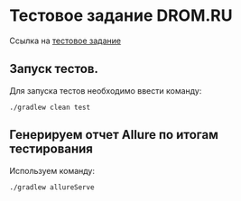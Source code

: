 # Тестовое задание DROM.RU

Ссылка на [тестовое задание]()

## Запуск тестов.
Для запуска тестов необходимо ввести команду:

```
./gradlew clean test
```

## Генерируем отчет Allure по итогам тестирования

Используем команду:
```
./gradlew allureServe
```

